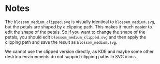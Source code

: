 <!--
SPDX-FileCopyrightText: Simon Schneegans <code@simonschneegans.de>
SPDX-License-Identifier: CC-BY-4.0
-->

# Notes

The `blossom_medium_clipped.svg` is visually identical to `blossom_medium.svg`, but the petals are shaped by a clipping path.
This makes it much easier to edit the shape of the petals.
So if you want to change the shape of the petals, you should edit `blossom_medium_clipped.svg` and then apply the clipping path and save the result as `blossom_medium.svg`.

We cannot use the clipped version directly, as KDE and maybe some other desktop environments do not support clipping paths in SVG icons.
